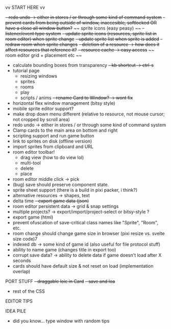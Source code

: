 vv START HERE vv

~~- redo undo -> either in stores / or through some kind of command system~~
~~- prevent cards from being outside of window, inaccesible, softlocked   OR   have a close all window button?~~
~~ sprite icons (easy peasy) ~~
~~- listener/event type system~~
  ~~- update sprite icons (resources, sprite list in room editor) when sprite change~~
  ~~- update sprite list when sprite is added~~
  ~~- redraw room when sprite changes~~
~~- deletion of a resource -> how does it affect resources that reference it?~~
~~- resource cache -> easy access~~
~~ room editor grid + placement etc ~~
- calculate bounding boxes from transparency
~~- kb shortcut -> ctrl-s~~
- tutorial page
  - resizing windows
  - sprites
  - rooms
  - play
  - scripts / anims
~~- rename Card to Window? -> wont fix~~
- horizontal flex window management (bitsy style)
- mobile sprite editor support?
- make drop down menu different (relative to resource, not mouse cursor; not cropped by scroll area)
- redo undo -> either in stores / or through some kind of command system
- Clamp cards to the main area on bottom and right
- scripting support and run game button
- link to sprites on disk (offline version)
- import sprites from clipboard and URL
- room editor toolbar!
  - drag view (how to do view lol)
  - multi-tool
  - delete
  - place
- room editor middle click -> pick
- (bug) save should preserve component state.
- sprite sheet support (there is a build in pixi packer, i think?)
- alternative resources -> shapes, text
- delta time
~~- export game data (json)~~
- room editor persistent data -> grid & snap settings
- multiple projects? -> export/import/project-select or bitsy-style ?
- export game (html)
- prevent ofuscation of save-critical class names like "Sprite", "Room", etc.
- room change should change game size in browser (pixi resize vs. svelte size code)7
- indexed db -> some kind of game id (also useful for file protocol stuff)
- ability to name game (changes title in export too)
- corrupt save data? -> ability to delete data if game doesn't load after X seconds
- cards should have default size & not reset on load (implementation overlap)

PORT STUFF
~~- draggable loic in Card~~
~~- save and loa~~
- rest of the CSS



EDITOR TIPS



IDEA PILE
- did you know... type window with random tips